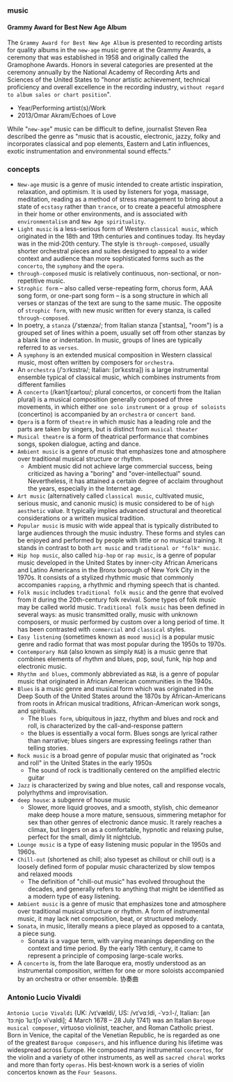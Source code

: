 ### music
#### Grammy Award for Best New Age Album
The `Grammy Award for Best New Age Album` is presented to recording artists for quality albums in the `new-age` music genre at the Grammy Awards, a ceremony that was established in 1958 and originally called the Gramophone Awards. Honors in several categories are presented at the ceremony annually by the National Academy of Recording Arts and Sciences of the United States to "honor artistic achievement, technical proficiency and overall excellence in the recording industry, `without regard to album sales or chart position`".
- Year/Performing artist(s)/Work
- 2013/Omar Akram/Echoes of Love

While "`new-age`" music can be difficult to define, journalist Steven Rea described the genre as "music that is acoustic, electronic, jazzy, folky and incorporates classical and pop elements, Eastern and Latin influences, exotic instrumentation and environmental sound effects."

### concepts
- `New-age` music is a genre of music intended to create artistic inspiration, relaxation, and optimism. It is used by listeners for yoga, massage, meditation, reading as a method of stress management to bring about a state of `ecstasy` rather than `trance`, or to create a peaceful atmosphere in their home or other environments, and is associated with `environmentalism` and `New Age spirituality`.
- `Light music` is a less-serious form of Western `classical music`, which originated in the 18th and 19th centuries and continues today. Its heyday was in the mid‑20th century. The style is `through-composed`, usually shorter orchestral pieces and suites designed to appeal to a wider context and audience than more sophisticated forms such as the `concerto`, the `symphony` and the `opera`.
- `through-composed` music is relatively continuous, non-sectional, or non-repetitive music.
- `Strophic form` – also called verse-repeating form, chorus form, AAA song form, or one-part song form – is a song structure in which all verses or stanzas of the text are sung to the same music. The opposite of `strophic form`, with new music written for every stanza, is called `through-composed`.
- In poetry, a `stanza` (/ˈstænzə/; from Italian stanza [ˈstantsa], "room") is a grouped set of lines within a poem, usually set off from other stanzas by a blank line or indentation. In music, groups of lines are typically referred to as `verses`.
- A `symphony` is an extended musical composition in Western classical music, most often written by composers for `orchestra`.
- An `orchestra` (/ˈɔːrkɪstrə/; Italian: [orˈkɛstra]) is a large instrumental ensemble typical of classical music, which combines instruments from different families
- A `concerto` (/kənˈtʃɛərtoʊ/; plural concertos, or concerti from the Italian plural) is a musical composition generally composed of three movements, in which either `one solo instrument` or `a group of soloists` (concertino) is accompanied by an `orchestra` or `concert band`.
- `Opera` is a form of `theatre` in which music has a leading role and the parts are taken by singers, but is distinct from `musical theater`
- `Musical theatre` is a form of theatrical performance that combines songs, spoken dialogue, acting and dance.
- `Ambient music` is a genre of music that emphasizes tone and atmosphere over traditional musical structure or rhythm.
    - Ambient music did not achieve large commercial success, being criticized as having a "boring" and "over-intellectual" sound. Nevertheless, it has attained a certain degree of acclaim throughout the years, especially in the Internet age.
- `Art music` (alternatively called `classical music`, cultivated music, serious music, and canonic music) is music considered to be of `high aesthetic` value. It typically implies advanced structural and theoretical considerations or a written musical tradition.
- `Popular music` is music with wide appeal that is typically distributed to large audiences through the music industry. These forms and styles can be enjoyed and performed by people with little or no musical training. It stands in contrast to both `art music` and `traditional or "folk" music`.
- `Hip hop music`, also called `hip-hop` or `rap music`, is a genre of popular music developed in the United States by inner-city African Americans and Latino Americans in the Bronx borough of New York City in the 1970s. It consists of a stylized rhythmic music that commonly accompanies `rapping`, a rhythmic and rhyming speech that is chanted.
- `Folk music` includes `traditional folk music` and the genre that evolved from it during the 20th-century folk revival. Some types of folk music may be called world music. `Traditional folk music` has been defined in several ways: as music transmitted orally, music with unknown composers, or music performed by custom over a long period of time. It has been contrasted with `commercial` and `classical` styles.
- `Easy listening` (sometimes known as `mood music`) is a popular music genre and radio format that was most popular during the 1950s to 1970s.
- `Contemporary R&B` (also known as simply `R&B`) is a music genre that combines elements of rhythm and blues, pop, soul, funk, hip hop and electronic music.
- `Rhythm and blues`, commonly abbreviated as `R&B`, is a genre of popular music that originated in African American communities in the 1940s.
- `Blues` is a music genre and musical form which was originated in the Deep South of the United States around the 1870s by African-Americans from roots in African musical traditions, African-American work songs, and spirituals.
    - The `blues form`, ubiquitous in jazz, rhythm and blues and rock and roll, is characterized by the call-and-response pattern
    -  the blues is essentially a vocal form. Blues songs are lyrical rather than narrative; blues singers are expressing feelings rather than telling stories.
- `Rock music` is a broad genre of popular music that originated as "rock and roll" in the United States in the early 1950s
    - The sound of rock is traditionally centered on the amplified electric guitar
- `Jazz` is characterized by swing and blue notes, call and response vocals, polyrhythms and improvisation.
- `deep house`: a subgenre of house music
    - Slower, more liquid grooves, and a smooth, stylish, chic demeanor make deep house a more mature, sensuous, simmering metaphor for sex than other genres of electronic dance music. It rarely reaches a climax, but lingers on as a comfortable, hypnotic and relaxing pulse, perfect for the small, dimly lit nightclub.
- `Lounge music` is a type of easy listening music popular in the 1950s and 1960s.
- `Chill-out` (shortened as chill; also typeset as chillout or chill out) is a loosely defined form of popular music characterized by slow tempos and relaxed moods
    - The definition of "chill-out music" has evolved throughout the decades, and generally refers to anything that might be identified as a modern type of easy listening.
- `Ambient music` is a genre of music that emphasizes tone and atmosphere over traditional musical structure or rhythm. A form of instrumental music, it may lack net composition, beat, or structured melody.
- `Sonata`, in music, literally means a piece played as opposed to a cantata, a piece sung.
    - Sonata is a vague term, with varying meanings depending on the context and time period. By the early 19th century, it came to represent a principle of composing large-scale works.
- A `concerto` is, from the late Baroque era, mostly understood as an instrumental composition, written for one or more soloists accompanied by an orchestra or other ensemble. 协奏曲


### Antonio Lucio Vivaldi
`Antonio Lucio Vivaldi` (UK: /vɪˈvældi/, US: /vɪˈvɑːldi, -ˈvɔːl-/, Italian: [anˈtɔːnjo ˈluːtʃo viˈvaldi]; 4 March 1678 – 28 July 1741) was an Italian `Baroque musical composer`, virtuoso violinist, teacher, and Roman Catholic priest. Born in Venice, the capital of the Venetian Republic, he is regarded as one of the greatest `Baroque composers`, and his influence during his lifetime was widespread across Europe. He composed many instrumental `concertos`, for the violin and a variety of other instruments, as well as `sacred choral` works and more than forty `operas`. His best-known work is a series of violin concertos known as the `Four Seasons`.

